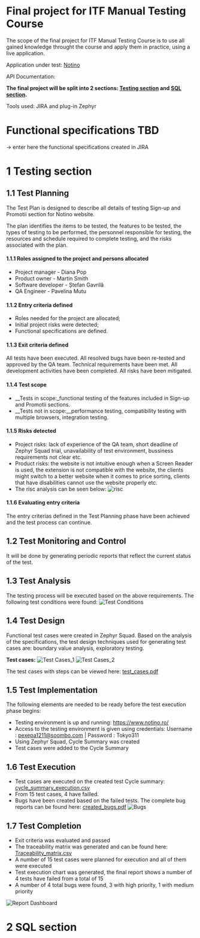 # Final project for ITF Manual Testing Course

The scope of the final project for ITF Manual Testing Course is to use all gained knowledge throught the course and apply them in practice, using a live application. 

Application under test: [Notino](https://www.notino.ro/)

API Documentation: 

**The final project will be split into 2 sections: [Testing section](https://github.com/PaveM/Proiect-Practic-Testare-Manuala/blob/main/README.md#11-test-planning) and [SQL section](https://github.com/PaveM/Proiect-Practic-Testare-Manuala/blob/main/README.md#2-sql-section).**

Tools used: JIRA and plug-in Zephyr

# Functional specifications TBD

-> enter here the functional specifications created in JIRA


# 1 Testing section

## 1.1 Test Planning

The Test Plan is designed to describe all details of testing Sign-up and Promotii section for Notino website. 

The plan identifies the items to be tested, the features to be tested, the types of testing to be performed, the personnel responsible for testing, the resources and schedule required to complete testing, and the risks associated with the plan.

#### 1.1.1 Roles assigned to the project and persons allocated
* Project manager - Diana Pop 
* Product owner - Martin Smith 
* Software developer - Ștefan Gavrilă 
* QA Engineer - Pavelina Mutu 

#### 1.1.2 Entry criteria defined
* Roles needed for the project are allocated;
* Initial project risks were detected;
* Functional specifications are defined.

#### 1.1.3 Exit criteria defined
All tests have been executed.
All resolved bugs have been re-tested and approved by the QA team.
Technical requirements have been met.
All development activities have been completed.
All risks have been mitigated.

#### 1.1.4 Test scope

* __Tests in scope:_functional testing of the features included in Sign-up and Promotii sections. 
* __Tests not in scope:__performance testing, compatibility testing with multiple browsers, integration testing.

#### 1.1.5 Risks detected

* Project risks: lack of experience of the QA team, short deadline of Zephyr Squad trial, unavailability of test environment, bussiness requirements not clear etc.
* Product risks: the website is not intuitive enough when a Screen Reader is used, the extension is not compatible with the website, the clients might switch to a better website when it comes to price sorting, clients that have disabilities cannot use the website properly etc.
* The risc analysis can be seen below:
![risc](https://github.com/PaveM/Proiect-Practic-Testare-Manuala/assets/130222538/33971b9a-6721-48b7-9b86-b951cce8a60d)

#### 1.1.6 Evaluating entry criteria

The entry criterias defined in the Test Planning phase have been achieved and the test process can continue. 

## 1.2 Test Monitoring and Control

It will be done by generating periodic reports that reflect the current status of the test.

## 1.3 Test Analysis

The testing process will be executed based on the above requirements. The following test conditions were found:
 ![Test Conditions](https://github.com/PaveM/Proiect-Practic-Testare-Manuala/assets/130222538/03040d1b-4057-4043-8070-969a894f242a)

## 1.4 Test Design

Functional test cases were created in Zephyr Squad. Based on the analysis of the specifications, the test design techniques used for generating test cases 
are: boundary value analysis, exploratory testing.

**Test cases:** 
![Test Cases_1](https://github.com/PaveM/Proiect-Practic-Testare-Manuala/assets/130222538/f54d32a1-aab8-4bc5-b9c0-d289878a33b6)
![Test Cases_2](https://github.com/PaveM/Proiect-Practic-Testare-Manuala/assets/130222538/a93e881a-4b94-4ae0-8595-c85f8668865e)

The test cases with steps can be viewed here: [test_cases.pdf](https://github.com/PaveM/Proiect-Practic-Testare-Manuala/blob/main/PM-10%20(4)_merged.pdf)

## 1.5 Test Implementation

The following elements are needed to be ready before the test execution phase begins:

* Testing environment is up and running: https://www.notino.ro/
* Access to the testing environment is given using credentials: Username : pexepa1211@soombo.com | Password : Tokyo311
* Using Zephyr Squad, Cycle Summary was created
* Test cases were added to the Cycle Summary


## 1.6 Test Execution

* Test cases are executed on the created test Cycle summary: [cycle_summary_execution.csv](https://github.com/PaveM/Proiect-Practic-Testare-Manuala/blob/main/ZFJ-Cycles-09-24-2023.csv)
* From 15 test cases, 4 have failled.
* Bugs have been created based on the failed tests. The complete bug reports can be found here: [created_bugs.pdf](https://github.com/PaveM/Proiect-Practic-Testare-Manuala/blob/main/PM-16%20(2)_merged.pdf)
![Bugs](https://github.com/PaveM/Proiect-Practic-Testare-Manuala/assets/130222538/78a1b747-2b5c-41d0-ad56-b7e51a63a26a)



## 1.7 Test Completion

* Exit criteria was evaluated and passed
* The traceability matrix was generated and can be found here: [Traceability_matrix.csv](https://github.com/PaveM/Proiect-Practic-Testare-Manuala/blob/main/Forward%20Traceability_23_9_2023%20(1).xlsx)
* A number of 15 test cases were planned for execution and all of them were executed
* Test execution chart was generated, the final report shows a number of 4 tests have failed from a total of 15
* A number of 4 total bugs were found, 3 with high priority, 1 with medium priority

![Report Dashboard](https://github.com/PaveM/Proiect-Practic-Testare-Manuala/assets/130222538/4a3ac970-3c9a-4dae-90e4-fec938108f06)

# 2 SQL section
